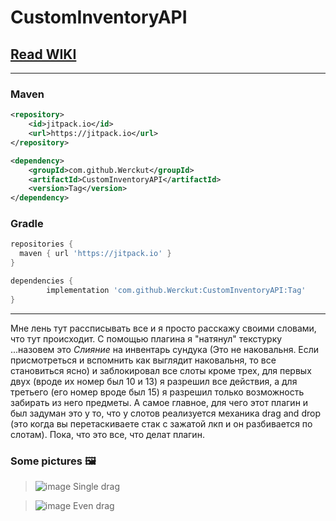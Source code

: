 # CustomInventoryAPI
## [Read WIKI](https://github.com/Werckut/CustomInventoryAPI/wiki)
---
### Maven
```xml
<repository>
    <id>jitpack.io</id>
    <url>https://jitpack.io</url>
</repository>
```
```xml
<dependency>
    <groupId>com.github.Werckut</groupId>
    <artifactId>CustomInventoryAPI</artifactId>
    <version>Tag</version>
</dependency>
```
### Gradle
```gradle
repositories {
  maven { url 'https://jitpack.io' }
}
```
```gradle
dependencies {
        implementation 'com.github.Werckut:CustomInventoryAPI:Tag'
}
```
---
Мне лень тут рассписывать все и я просто расскажу своими словами, что тут происходит.
С помощью плагина я "натянул" текстурку ...назовем это *Слияние* на инвентарь сундука (Это не наковальня. Если присмотреться и вспомнить как выглядит наковальня, то все становиться ясно) и заблокировал все слоты кроме трех, для первых двух (вроде их номер был 10 и 13) я разрешил все действия, а для третьего (его номер вроде был 15) я разрешил только возможность забирать из него предметы. А самое главное, для чего этот плагин и был задуман это у то, что у слотов реализуется механика drag and drop (это когда вы перетаскиваете стак с зажатой лкп и он разбивается по слотам). Пока, что это все, что делат плагин.
### Some pictures 🖼️
> ![image](https://user-images.githubusercontent.com/51494093/175774124-a511a8d5-c132-4ee1-b119-86158286a9bd.png)
> Single drag

> ![image](https://user-images.githubusercontent.com/51494093/175774122-374ab669-8a4d-4793-9870-1b373cf152a7.png)
> Even drag
